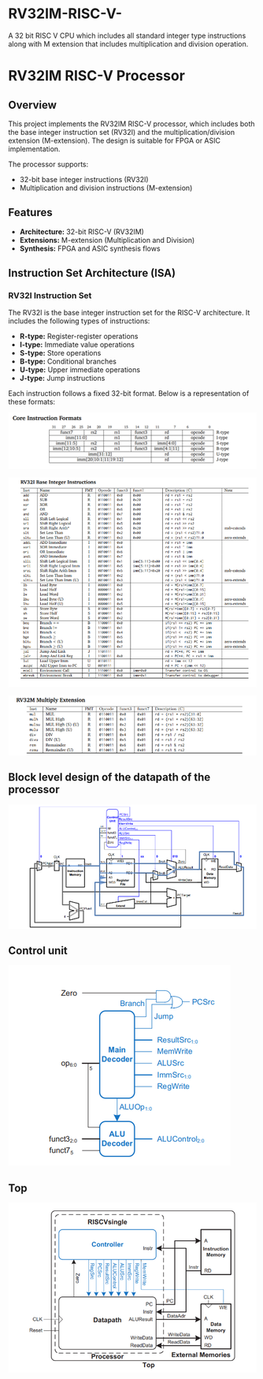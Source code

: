 # RV32IM-RISC-V-
A 32 bit RISC V CPU which includes all standard integer type instructions along with M extension that includes multiplication and division operation.

# RV32IM RISC-V Processor

## Overview
This project implements the RV32IM RISC-V processor, which includes both the base integer instruction set (RV32I) and the multiplication/division extension (M-extension). The design is suitable for FPGA or ASIC implementation.

The processor supports:
- 32-bit base integer instructions (RV32I)
- Multiplication and division instructions (M-extension)

## Features
- **Architecture:** 32-bit RISC-V (RV32IM)
- **Extensions:** M-extension (Multiplication and Division)
- **Synthesis:** FPGA and ASIC synthesis flows

## Instruction Set Architecture (ISA)

### RV32I Instruction Set
The RV32I is the base integer instruction set for the RISC-V architecture. It includes the following types of instructions:
- **R-type:** Register-register operations
- **I-type:** Immediate value operations
- **S-type:** Store operations
- **B-type:** Conditional branches
- **U-type:** Upper immediate operations
- **J-type:** Jump instructions

Each instruction follows a fixed 32-bit format. Below is a representation of these formats:

![Core Instructions Format](core_instruction_format.png)

![Base interger Instructions set Format](integer_instruction_format.png)

![M extension Instructions Format](M_extension_format.png)


## Block level design of the datapath of the processor

![Block level Datapath](processor_image.png)


## Control unit

![Block level Controller](control_unit.png)


## Top 

![Top](Top_image.png)


